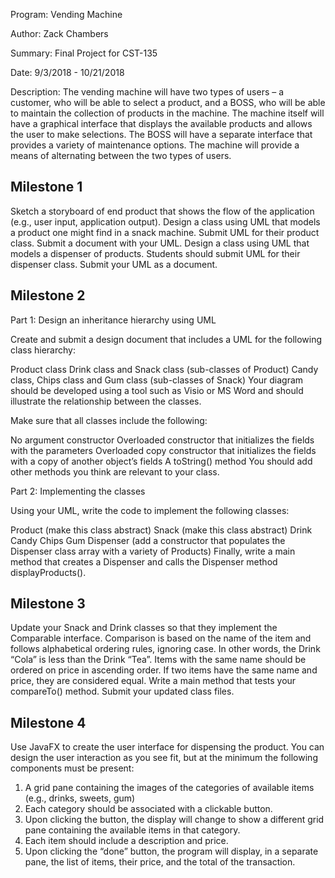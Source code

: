 Program:
Vending Machine

Author:
Zack Chambers

Summary:
Final Project for CST-135

Date:
9/3/2018 - 10/21/2018

Description:
The vending machine will have two types of users – a customer, who will be able to select a product, and a BOSS, who will be able to maintain the collection of products in the machine. The machine itself will have a graphical interface that displays the available products and allows the user to make selections. The BOSS will have a separate interface that provides a variety of maintenance options. The machine will provide a means of alternating between the two types of users.

## Milestone 1
Sketch a storyboard of end product that shows the flow of the application (e.g., user input, application output).
Design a class using UML that models a product one might find in a snack machine. Submit UML for their product class. Submit a document with your UML.
Design a class using UML that models a dispenser of products. Students should submit UML for their dispenser class. Submit your UML as a document.

## Milestone 2
Part 1: Design an inheritance hierarchy using UML

Create and submit a design document that includes a UML for the following class hierarchy:

Product class
Drink class and Snack class (sub-classes of Product)
Candy class, Chips class and Gum class (sub-classes of Snack)
Your diagram should be developed using a tool such as Visio or MS Word and should illustrate the relationship between the classes.

Make sure that all classes include the following:

No argument constructor
Overloaded constructor that initializes the fields with the parameters
Overloaded copy constructor that initializes the fields with a copy of another object’s fields
A toString() method
You should add other methods you think are relevant to your class.

Part 2: Implementing the classes

Using your UML, write the code to implement the following classes:

Product (make this class abstract)
Snack (make this class abstract)
Drink
Candy
Chips
Gum
Dispenser (add a constructor that populates the Dispenser class array with a variety of Products)
Finally, write a main method that creates a Dispenser and calls the Dispenser method displayProducts().

## Milestone 3
Update your Snack and Drink classes so that they implement the Comparable interface. Comparison is based on the name of the item and follows alphabetical ordering rules, ignoring case. In other words, the Drink “Cola” is less than the Drink “Tea”. Items with the same name should be ordered on price in ascending order. If two items have the same name and price, they are considered equal. Write a main method that tests your compareTo() method. Submit your updated class files.

## Milestone 4
Use JavaFX to create the user interface for dispensing the product. You can design the user interaction as you see fit, but at the minimum the following components must be present:

1. A grid pane containing the images of the categories of available items (e.g., drinks, sweets, gum)
2. Each category should be associated with a clickable button.
3. Upon clicking the button, the display will change to show a different grid pane containing the available items in that category.
4. Each item should include a description and price.
5. Upon clicking the “done” button, the program will display, in a separate pane, the list of items, their price, and the total of the transaction.
